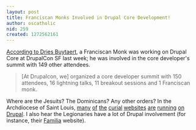 ```yaml
---
layout: post
title: Franciscan Monks Involved in Drupal Core Development!
author: oscatholic
nid: 259
created: 1272562161
---
```

<p><a href="http://buytaert.net/drupalcon-san-francisco-wrapup">According to Dries Buytaert</a>, a Franciscan Monk was working on Drupal Core at DrupalCon SF last week; he was involved in the core developer&#39;s summit with 149 other attendees.</p>
<blockquote>
<p>[At Drupalcon, we] organized a core developer summit with 150 attendees, 16 lightning talks, 11 breakout sessions and 1 Franciscan monk.</p>
</blockquote>
<p>Where are the Jesuits? The Dominicans? Any other orders? In the Archdiocese of Saint Louis, <a href="http://archstl.org/">many</a> <a href="http://stlyouth.org/">of</a> <a href="http://stlouisreview.com/">the</a> <a href="http://cycstl.net/">curial</a> <a href="http://store.stlyouth.org/">websites</a> <a href="http://idcards.cycstl.net/">are</a> <a href="http://catholicscoutingstl.org/">running</a> <a href="http://reapteam.org/">on</a> <a href="http://registration.stlyouth.org/">Drupal</a>. I also hear the Legionaries have a lot of Drupal involvement (for instance, their <a href="http://www.familiausa.net/">Familia</a> website).</p>
